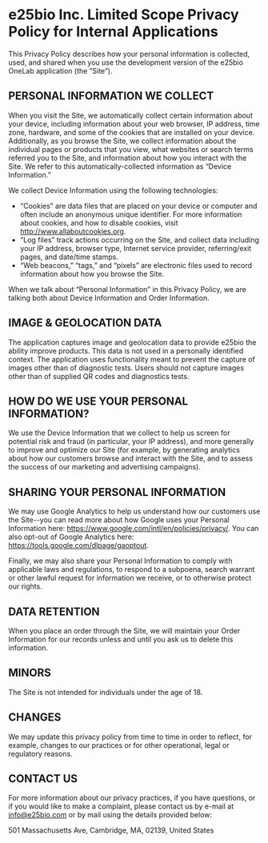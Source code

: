 # e25bio Inc. Limited Scope Privacy Policy for Internal Applications

This Privacy Policy describes how your personal information is collected, used, and shared when you use the development version of the e25bio OneLab application (the “Site”).

## PERSONAL INFORMATION WE COLLECT

When you visit the Site, we automatically collect certain information about your device, including information about your web browser, IP address, time zone, hardware, and some of the cookies that are installed on your device. Additionally, as you browse the Site, we collect information about the individual pages or products that you view, what websites or search terms referred you to the Site, and information about how you interact with the Site. We refer to this automatically-collected information as “Device Information.”

We collect Device Information using the following technologies:

- “Cookies” are data files that are placed on your device or computer and often include an anonymous unique identifier. For more information about cookies, and how to disable cookies, visit http://www.allaboutcookies.org.
- “Log files” track actions occurring on the Site, and collect data including your IP address, browser type, Internet service provider, referring/exit pages, and date/time stamps.
- “Web beacons,” “tags,” and “pixels” are electronic files used to record information about how you browse the Site.

When we talk about “Personal Information” in this Privacy Policy, we are talking both about Device Information and Order Information.

## IMAGE & GEOLOCATION DATA
The application captures image and geolocation data to provide e25bio the ability improve products. This data is not used in a personally identified context. The application uses functionality meant to prevent the capture of images other than of diagnostic tests. Users should not capture images other than of supplied QR codes and diagnostics tests.

## HOW DO WE USE YOUR PERSONAL INFORMATION?

We use the Device Information that we collect to help us screen for potential risk and fraud (in particular, your IP address), and more generally to improve and optimize our Site (for example, by generating analytics about how our customers browse and interact with the Site, and to assess the success of our marketing and advertising campaigns).

## SHARING YOUR PERSONAL INFORMATION

We may use Google Analytics to help us understand how our customers use the Site--you can read more about how Google uses your Personal Information here:  https://www.google.com/intl/en/policies/privacy/.  You can also opt-out of Google Analytics here:  https://tools.google.com/dlpage/gaoptout.

Finally, we may also share your Personal Information to comply with applicable laws and regulations, to respond to a subpoena, search warrant or other lawful request for information we receive, or to otherwise protect our rights.

## DATA RETENTION
When you place an order through the Site, we will maintain your Order Information for our records unless and until you ask us to delete this information.

## MINORS
The Site is not intended for individuals under the age of 18.

## CHANGES
We may update this privacy policy from time to time in order to reflect, for example, changes to our practices or for other operational, legal or regulatory reasons.

## CONTACT US
For more information about our privacy practices, if you have questions, or if you would like to make a complaint, please contact us by e-mail at info@e25bio.com or by mail using the details provided below:

501 Massachusetts Ave, Cambridge, MA, 02139, United States